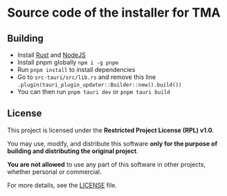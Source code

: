 # Source code of the installer for TMA

## Building
- Install [Rust](https://www.rust-lang.org/) and [NodeJS](https://nodejs.org/)
- Install pnpm globally `npm i -g pnpm`
- Run `pnpm install` to install dependencies
- Go to `src-tauri/src/lib.rs` and remove this line `.plugin(tauri_plugin_updater::Builder::new().build())`
- You can then run `pnpm tauri dev` or `pnpm tauri build`

## License

This project is licensed under the **Restricted Project License (RPL) v1.0**.  

You may use, modify, and distribute this software **only for the purpose of building and distributing the original project**.  

**You are not allowed** to use any part of this software in other projects, whether personal or commercial.  

For more details, see the [LICENSE](./.github/LICENSE) file.
